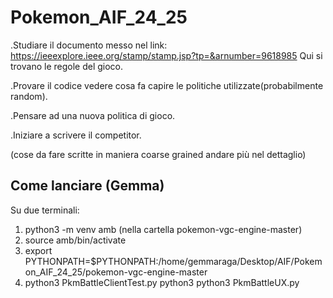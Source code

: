 # Pokemon_AIF_24_25

.Studiare il documento messo nel  link: https://ieeexplore.ieee.org/stamp/stamp.jsp?tp=&arnumber=9618985
Qui si trovano le regole del gioco.

.Provare il codice vedere cosa fa capire le politiche utilizzate(probabilmente random).

.Pensare ad una nuova politica di gioco.

.Iniziare a scrivere il competitor. 

(cose da fare scritte in maniera coarse grained andare più nel dettaglio)

## Come lanciare (Gemma) 
Su due terminali: 

1. python3 -m venv amb (nella cartella pokemon-vgc-engine-master)
2. source amb/bin/activate
3. export PYTHONPATH=$PYTHONPATH:/home/gemmaraga/Desktop/AIF/Pokemon_AIF_24_25/pokemon-vgc-engine-master
4. python3 PkmBattleClientTest.py 
   python3 python3 PkmBattleUX.py